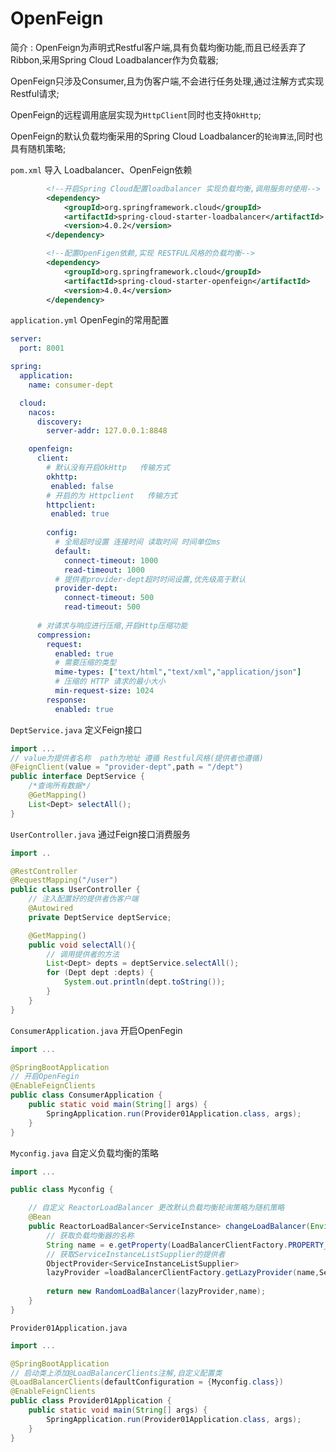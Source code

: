 # OpenFeign

简介 : OpenFeign为声明式Restful客户端,具有负载均衡功能,而且已经丢弃了Ribbon,采用Spring Cloud Loadbalancer作为负载器;

OpenFeign只涉及Consumer,且为伪客户端,不会进行任务处理,通过注解方式实现Restful请求;

OpenFeign的远程调用底层实现为`HttpClient`同时也支持`OkHttp`;

OpenFeign的默认负载均衡采用的Spring Cloud Loadbalancer的`轮询算法`,同时也具有随机策略;

`pom.xml` 导入 Loadbalancer、OpenFeign依赖

```xml
        <!--开启Spring Cloud配置loadbalancer 实现负载均衡,调用服务时使用-->
        <dependency>
            <groupId>org.springframework.cloud</groupId>
            <artifactId>spring-cloud-starter-loadbalancer</artifactId>
            <version>4.0.2</version>
        </dependency>

        <!--配置OpenFigen依赖,实现 RESTFUL风格的负载均衡-->
        <dependency>
            <groupId>org.springframework.cloud</groupId>
            <artifactId>spring-cloud-starter-openfeign</artifactId>
            <version>4.0.4</version>
        </dependency>
```

`application.yml` OpenFegin的常用配置

```yml
server:
  port: 8001

spring:
  application:
    name: consumer-dept

  cloud:
    nacos:
      discovery:
        server-addr: 127.0.0.1:8848

    openfeign:
      client:
        # 默认没有开启OkHttp	 传输方式
        okhttp:
         enabled: false
        # 开启的为 Httpclient   传输方式
        httpclient:
         enabled: true
      
        config:
          # 全局超时设置 连接时间 读取时间 时间单位ms
          default:
            connect-timeout: 1000
            read-timeout: 1000
          # 提供者provider-dept超时时间设置,优先级高于默认
          provider-dept:
            connect-timeout: 500
            read-timeout: 500
            
      # 对请求与响应进行压缩,开启Http压缩功能
      compression:
        request:
          enabled: true
          # 需要压缩的类型
          mime-types: ["text/html","text/xml","application/json"]
          # 压缩的 HTTP 请求的最小大小
          min-request-size: 1024
        response:
          enabled: true
```

`DeptService.java` 定义Feign接口

```java
import ...
// value为提供者名称  path为地址 遵循 Restful风格(提供者也遵循)
@FeignClient(value = "provider-dept",path = "/dept")
public interface DeptService {
    /*查询所有数据*/
    @GetMapping()
    List<Dept> selectAll();
}
```

`UserController.java` 通过Feign接口消费服务

```java
import ..

@RestController
@RequestMapping("/user")
public class UserController {
    // 注入配置好的提供者伪客户端
    @Autowired
    private DeptService deptService;

    @GetMapping()
    public void selectAll(){
        // 调用提供者的方法
        List<Dept> depts = deptService.selectAll();
        for (Dept dept :depts) {
            System.out.println(dept.toString());
        }
    }
}
```

`ConsumerApplication.java` 开启OpenFegin

```java
import ...

@SpringBootApplication
// 开启OpenFegin    
@EnableFeignClients
public class ConsumerApplication {
    public static void main(String[] args) {
        SpringApplication.run(Provider01Application.class, args);
    }
}
```

`Myconfig.java` 自定义负载均衡的策略

```java
import ...

public class Myconfig {

    // 自定义 ReactorLoadBalancer 更改默认负载均衡轮询策略为随机策略
    @Bean
    public ReactorLoadBalancer<ServiceInstance> changeLoadBalancer(Environment e, LoadBalancerClientFactory loadBalancerClientFactory){
        // 获取负载均衡器的名称
        String name = e.getProperty(LoadBalancerClientFactory.PROPERTY_NAME);
        // 获取ServiceInstanceListSupplier的提供者
        ObjectProvider<ServiceInstanceListSupplier> 
        lazyProvider =loadBalancerClientFactory.getLazyProvider(name,ServiceInstanceListSupplier.class);        					
        
        return new RandomLoadBalancer(lazyProvider,name);
    }
}
```

`Provider01Application.java` 

```java
import ...

@SpringBootApplication
// 启动类上添加@LoadBalancerClients注解,自定义配置类
@LoadBalancerClients(defaultConfiguration = {Myconfig.class})
@EnableFeignClients
public class Provider01Application {
    public static void main(String[] args) {
        SpringApplication.run(Provider01Application.class, args);
    }
}
```

